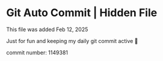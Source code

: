 # Git Auto Commit | Hidden File

This file was added Feb 12, 2025

Just for fun and keeping my daily git commit active 🤪

commit number: 1149381
